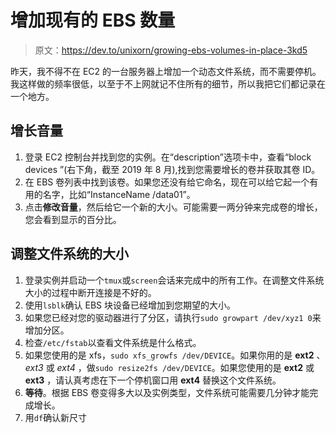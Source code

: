 # 增加现有的 EBS 数量

> 原文：<https://dev.to/unixorn/growing-ebs-volumes-in-place-3kd5>

昨天，我不得不在 EC2 的一台服务器上增加一个动态文件系统，而不需要停机。我这样做的频率很低，以至于不上网就记不住所有的细节，所以我把它们都记录在一个地方。

## 增长音量

1.  登录 EC2 控制台并找到您的实例。在“description”选项卡中，查看“block devices ”(右下角，截至 2019 年 8 月),找到您需要增长的卷并获取其卷 ID。
2.  在 EBS 卷列表中找到该卷。如果您还没有给它命名，现在可以给它起一个有用的名字，比如“InstanceName /data01”。
3.  点击**修改音量**，然后给它一个新的大小。可能需要一两分钟来完成卷的增长，您会看到显示的百分比。

## 调整文件系统的大小

1.  登录实例并启动一个`tmux`或`screen`会话来完成中的所有工作。在调整文件系统大小的过程中断开连接是不好的。
2.  使用`lsblk`确认 EBS 块设备已经增加到您期望的大小。
3.  如果您已经对您的驱动器进行了分区，请执行`sudo growpart /dev/xyz1 0`来增加分区。
4.  检查`/etc/fstab`以查看文件系统是什么格式。
5.  如果您使用的是 xfs，`sudo xfs_growfs /dev/DEVICE`。如果你用的是 **ext2** 、 *ext3* 或 *ext4* ，做`sudo resize2fs /dev/DEVICE`。如果您使用的是 **ext2** 或 **ext3** ，请认真考虑在下一个停机窗口用 **ext4** 替换这个文件系统。
6.  **等待**。根据 EBS 卷变得多大以及实例类型，文件系统可能需要几分钟才能完成增长。
7.  用`df`确认新尺寸